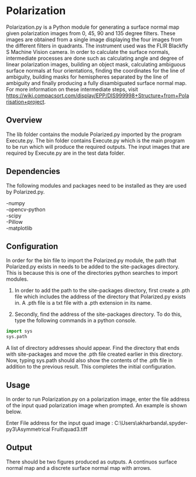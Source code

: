 # Polarization
Polarization.py is a Python module for generating a surface normal map given polarization images from 0, 45, 90 and 135 degree filters. These images are obtained from a single image displaying the four images from the different filters in quadrants. The instrument used was the FLIR Blackfly S Machine Vision camera. In order to calculate the surface normals, intermediate processes are done such as calculating angle and degree of linear polarization images, building an object mask, calculating ambiguous surface normals at four orientations, finding the coordinates for the line of ambiguity, building masks for hemispheres separated by the line of ambiguity and finally producing a fully disambiguated surface normal map. For more information on these intermediate steps, visit https://wiki.compacsort.com/display/EPP/DIS999998+Structure+from+Polarisation+project.

## Overview
The lib folder contains the module Polarized.py imported by the program Execute.py. The bin folder contains Execute.py which is the main program to be run which will produce the required outputs. The input images that are required by Execute.py are in the test data folder.

## Dependencies
The following modules and packages need to be installed as they are used by Polarized.py.

-numpy\
-opencv-python\
-scipy\
-Pillow\
-matplotlib

## Configuration
In order for the bin file to import the Polarized.py module, the path that Polarized.py exists in needs to be added to the site-packages directory. This is because this is one of the directories python searches to import modules. 

1) In order to add the path to the site-packages directory, first create a .pth file which includes the address of the directory that Polarized.py exists in. A .pth file is a txt file with a .pth extension in its name.

2) Secondly, find the address of the site-packages directory. To do this, type the following commands in a python console.

```python
import sys
sys.path
```
A list of directory addresses should appear. Find the directory that ends with site-packages and move the .pth file created earlier in this directory. Now, typing sys.path should also show the contents of the .pth file in addition to the previous result. This completes the initial configuration.

## Usage
In order to run Polarization.py on a polarization image, enter the file address of the input quad polarization image when prompted. An example is shown below.


Enter File address for the input quad image : C:\\Users\\akharbanda\\.spyder-py3\\Asymmetrical Fruit\\quad3.tiff

## Output
There should be two figures produced as outputs. A continuos surface normal map and a discrete surface normal map with arrows.
 
    
